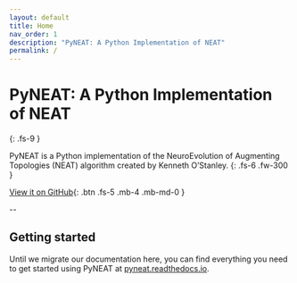 ```yaml
---
layout: default
title: Home
nav_order: 1
description: "PyNEAT: A Python Implementation of NEAT"
permalink: /
---
```


# PyNEAT: A Python Implementation of NEAT
{: .fs-9 }

PyNEAT is a Python implementation of the NeuroEvolution of Augmenting Topologies (NEAT) algorithm created by Kenneth O’Stanley.
{: .fs-6 .fw-300 }

[View it on GitHub](https://github.com/adamtupper/pyneat){: .btn .fs-5 .mb-4 .mb-md-0 }

--

## Getting started

Until we migrate our documentation here, you can find everything you need to get started using PyNEAT at [pyneat.readthedocs.io](https://pyneat.readthedocs.io/en/latest/).
